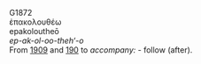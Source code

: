 <body>
  <p>G1872<br>  ἐπακολουθέω  <br> epakoloutheō  <br><i>ep-ak-ol-oo-theh‘-o </i><br>From <a href="g1909.htm">1909</a> and <a href="g0190.htm">190</a>  to <i>accompany:</i> - follow (after).<br></p>
 </body>